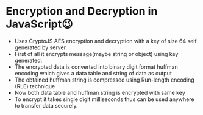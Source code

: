 # Encryption and Decryption in JavaScript😉
 - Uses CryptoJS AES encryption and decryption with a key of size 64 self generated by server.
 - First of all it encrypts message(maybe string or object) using key generated.
 - The encrypted data is converted into binary digit format  huffman encoding which gives a data table and string of data as output
 - The obtained huffman string is compressed using Run-length encoding (RLE) technique 
 - Now both data table and huffman string is encrypted with same key
 - To encrypt it takes single digit milliseconds thus can be used anywhere to transfer data securely.
